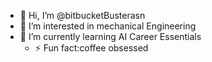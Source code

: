 - 👋 Hi, I’m @bitbucketBusterasn
- 👀 I’m interested in mechanical Engineering
- 🌱 I’m currently learning AI Career Essentials
  - ⚡ Fun fact:coffee obsessed 

<!---
bitbucketBusterasn/bitbucketBusterasn is a ✨ special ✨ repository because its `README.md` (this file) appears on your GitHub profile.
You can click the Preview link to take a look at your changes.
--->
